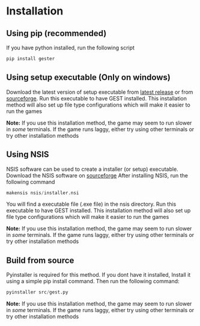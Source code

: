 # Installation

## Using pip (recommended)
If you have python installed, run the following script

```s
pip install gester
```

## Using setup executable (Only on windows)
Download the latest version of setup executable from
[latest release](https://github.com/etcetra7n/gest/releases/latest) or from
[sourceforge](https://sourceforge.net/projects/gester/files/latest/download).
Run this executable to have GEST installed. This installation method will also
set up file type configurations which will make it easier to run the games

**Note:** If you use this installation method, the game may seem to
run slower in *some* terminals. If the game runs laggy, either try using
other terminals or try other installation methods

## Using NSIS
NSIS software can be used to create a installer (or setup) executable.
Download the NSIS software on [sourceforge](https://nsis.sourceforge.io/Download)
After installing NSIS, run the following command
```s
makensis nsis/installer.nsi
```
You will find a executable file (.exe file) in the nsis directory. Run this
executable to have GEST installed. This installation method will also
set up file type configurations which will make it easier to run the games

**Note:** If you use this installation method, the game may seem to
run slower in *some* terminals. If the game runs laggy, either try using
other terminals or try other installation methods

## Build from source
Pyinstaller is required for this method. If you dont have it installed,
Install it using a simple pip install command. Then run the following command:
```s
pyinstaller src/gest.py
```
**Note:** If you use this installation method, the game may seem to
run slower in *some* terminals. If the game runs laggy, either try using
other terminals or try other installation methods
